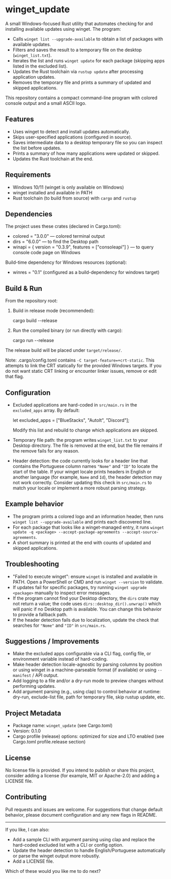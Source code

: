 # winget_update

A small Windows-focused Rust utility that automates checking for and installing available updates using winget. The program:

- Calls `winget list --upgrade-available` to obtain a list of packages with available updates.
- Filters and saves the result to a temporary file on the desktop (`winget_list.txt`).
- Iterates the list and runs `winget update` for each package (skipping apps listed in the excluded list).
- Updates the Rust toolchain via `rustup update` after processing application updates.
- Removes the temporary file and prints a summary of updated and skipped applications.

This repository contains a compact command-line program with colored console output and a small ASCII logo.

## Features

- Uses winget to detect and install updates automatically.
- Skips user-specified applications (configured in source).
- Saves intermediate data to a desktop temporary file so you can inspect the list before updates.
- Prints a summary of how many applications were updated or skipped.
- Updates the Rust toolchain at the end.

## Requirements

- Windows 10/11 (winget is only available on Windows)
- winget installed and available in PATH
- Rust toolchain (to build from source) with `cargo` and `rustup`

## Dependencies

The project uses these crates (declared in Cargo.toml):

- colored = "3.0.0" — colored terminal output
- dirs = "6.0.0" — to find the Desktop path
- winapi = { version = "0.3.9", features = ["consoleapi"] } — to query console code page on Windows

Build-time dependency for Windows resources (optional):

- winres = "0.1" (configured as a build-dependency for windows target)

## Build & Run

From the repository root:

1. Build in release mode (recommended):

   cargo build --release

2. Run the compiled binary (or run directly with cargo):

   cargo run --release

The release build will be placed under `target/release/`.

Note: .cargo/config.toml contains `-C target-feature=+crt-static`. This attempts to link the CRT statically for the provided Windows targets. If you do not want static CRT linking or encounter linker issues, remove or edit that flag.

## Configuration

- Excluded applications are hard-coded in `src/main.rs` in the `excluded_apps` array. By default:

  let excluded_apps = ["BlueStacks", "AutoIt", "Discord"];

  Modify this list and rebuild to change which applications are skipped.

- Temporary file path: the program writes `winget_list.txt` to your Desktop directory. The file is removed at the end, but the file remains if the remove fails for any reason.

- Header detection: the code currently looks for a header line that contains the Portuguese column names `"Nome"` and `"ID"` to locate the start of the table. If your winget locale prints headers in English or another language (for example, `Name` and `Id`), the header detection may not work correctly. Consider updating this check in `src/main.rs` to match your locale or implement a more robust parsing strategy.

## Example behavior

- The program prints a colored logo and an information header, then runs `winget list --upgrade-available` and prints each discovered line.
- For each package that looks like a winget-managed entry, it runs `winget update -q <package> --accept-package-agreements --accept-source-agreements`.
- A short summary is printed at the end with counts of updated and skipped applications.

## Troubleshooting

- "Failed to execute winget": ensure `winget` is installed and available in PATH. Open a PowerShell or CMD and run `winget --version` to validate.
- If updates fail for specific packages, try running `winget upgrade <package>` manually to inspect error messages.
- If the program cannot find your Desktop directory, the `dirs` crate may not return a value; the code uses `dirs::desktop_dir().unwrap()` which will panic if no Desktop path is available. You can change this behavior to provide a fallback path.
- If the header detection fails due to localization, update the check that searches for `"Nome"` and `"ID"` in `src/main.rs`.

## Suggestions / Improvements

- Make the excluded apps configurable via a CLI flag, config file, or environment variable instead of hard-coding.
- Make header detection locale-agnostic by parsing columns by position or using winget in a machine-parseable format (if available) or using `--manifest` / API output.
- Add logging to a file and/or a dry-run mode to preview changes without performing updates.
- Add argument parsing (e.g., using clap) to control behavior at runtime: dry-run, exclude-list file, path for temporary file, skip rustup update, etc.

## Project Metadata

- Package name: `winget_update` (see Cargo.toml)
- Version: 0.1.0
- Cargo profile (release) options: optimized for size and LTO enabled (see Cargo.toml profile.release section)

## License

No license file is provided. If you intend to publish or share this project, consider adding a license (for example, MIT or Apache-2.0) and adding a LICENSE file.

## Contributing

Pull requests and issues are welcome. For suggestions that change default behavior, please document configuration and any new flags in README.

---

If you like, I can also:

- Add a sample CLI with argument parsing using clap and replace the hard-coded excluded list with a CLI or config option.
- Update the header detection to handle English/Portuguese automatically or parse the winget output more robustly.
- Add a LICENSE file.

Which of these would you like me to do next?
